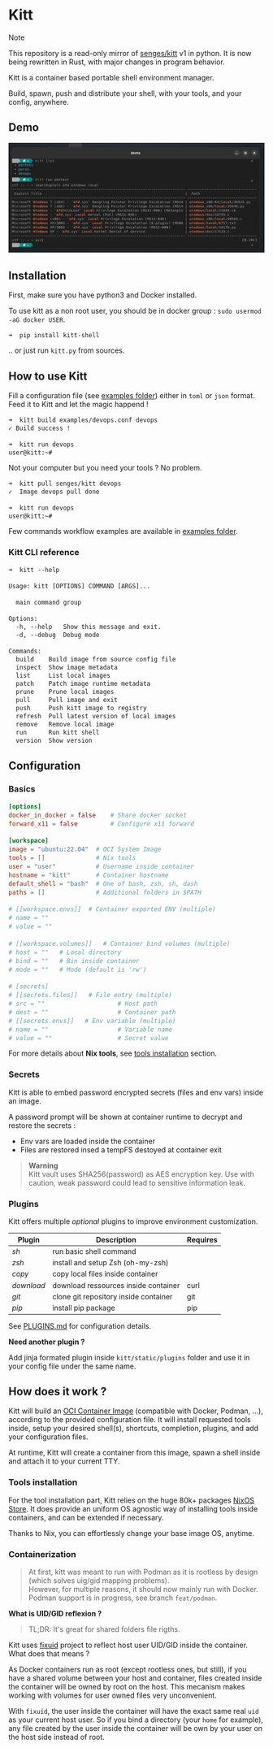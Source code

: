 # Kitt

> [!NOTE]  
> This repository is a read-only mirror of [senges/kitt](https://github.com/senges/kitt) v1 in python.
> It is now being rewritten in Rust, with major changes in program behavior.

Kitt is a container based portable shell environment manager.

Build, spawn, push and distribute your shell, with your tools, and your config, anywhere.

## Demo

![](./docs/static/example01.png)

## Installation

First, make sure you have python3 and Docker installed.

To use kitt as a non root user, you should be in docker group : `sudo usermod -aG docker USER`.

```
➜  pip install kitt-shell
```

.. or just run `kitt.py` from sources.

> 

## How to use Kitt

Fill a configuration file (see [examples folder](./examples)) either in `toml` or `json` format. 
Feed it to Kitt and let the magic happend !

```
➜  kitt build examples/devops.conf devops
✓ Build success !

➜  kitt run devops
user@kitt:~# 
```

Not your computer but you need your tools ? No problem.

```
➜  kitt pull senges/kitt devops
✓  Image devops pull done

➜  kitt run devops
user@kitt:~# 
```

Few commands workflow examples are available in [examples folder](./examples/commands.md).

### Kitt CLI reference

```
➜  kitt --help

Usage: kitt [OPTIONS] COMMAND [ARGS]...

  main command group

Options:
  -h, --help   Show this message and exit.
  -d, --debug  Debug mode

Commands:
  build    Build image from source config file
  inspect  Show image metadata
  list     List local images
  patch    Patch image runtime metadata
  prune    Prune local images
  pull     Pull image and exit
  push     Push kitt image to registry
  refresh  Pull latest version of local images
  remove   Remove local image
  run      Run kitt shell
  version  Show version
```

## Configuration
### Basics

```toml
[options]
docker_in_docker = false    # Share docker socket
forward_x11 = false         # Configure x11 forward

[workspace]
image = "ubuntu:22.04"  # OCI System Image
tools = []              # Nix tools
user = "user"           # Username inside container
hostname = "kitt"       # Container hostname
default_shell = "bash"  # One of bash, zsh, sh, dash
paths = []              # Additional folders in $PATH

# [[workspace.envs]]  # Container exported ENV (multiple)
# name = ""
# value = ""

# [[workspace.volumes]]   # Container bind volumes (multiple)
# host = ""   # Local directory
# bind = ""   # Bin inside container
# mode = ""   # Mode (default is 'rw')

# [secrets]
# [[secrets.files]]   # File entry (multiple)
# src = ""                    # Host path
# dest = ""                   # Container path
# [[secrets.envs]]   # Env variable (multiple)
# name = ""                   # Variable name
# value = ""                  # Secret value
```

For more details about **Nix tools**, see [tools installation](#Tools-installation) section.

### Secrets

Kitt is able to embed password encrypted secrets (files and env vars) inside an image.

A password prompt will be shown at container runtime to decrypt and restore the secrets :
* Env vars are loaded inside the container
* Files are restored insed a tempFS destoyed at container exit

> **Warning**  
> Kitt vault uses SHA256(password) as AES encryption key.
> Use with caution, weak password could lead to sensitive information leak.

### Plugins

Kitt offers multiple _optional_ plugins to improve environment customization.

| Plugin     | Description                           | Requires |
|------------|---------------------------------------|----------|
| _sh_       | run basic shell command               |          |
| _zsh_      | install and setup Zsh (oh-my-zsh)     |          |
| _copy_     | copy local files inside container     |          |
| _download_ | download ressources inside container  | curl     |
| _git_      | clone git repository inside container | git      |
| _pip_      | install pip package                   | pip      |

See [PLUGINS.md](./PLUGINS.md) for configuration details.

**Need another plugin ?**

Add jinja formated plugin inside `kitt/static/plugins` folder and use it in your config file under the same name.

## How does it work ?

Kitt will build an [OCI Container Image](https://github.com/opencontainers/image-spec) (compatible with Docker, Podman, ...), according to the provided configuration file. It will install requested tools inside, setup your desired shell(s), shortcuts, completion, plugins, and add your configuration files.

At runtime, Kitt will create a container from this image, spawn a shell inside and attach it to your current TTY. 

### Tools installation

For the tool installation part, Kitt relies on the huge 80k+ packages [NixOS Store](https://search.nixos.org). 
It does provide an uniform OS agnostic way of installing tools inside containers, and can be extended if necessary.

Thanks to Nix, you can effortlessly change your base image OS, anytime.

### Containerization

> At first, kitt was meant to run with Podman as it is rootless by design (which solves uig/gid mapping problems).  
> However, for multiple reasons, it should now mainly run with Docker.
> Podman support is in progress, see branch `feat/podman`.

**What is UID/GID reflexion ?**

> TL;DR: It's great for shared folders file rigths.

Kitt uses [fixuid](https://github.com/boxboat/fixuid) project to reflect host user UID/GID inside the container. What does that means ?

As Docker containers run as root (except rootless ones, but still), if you have a shared volume
between your host and container, files created inside the container will be owned by root on the host. This mecanism makes working with volumes for user owned files very unconvenient.

With `fixuid`, the user inside the container will have the exact same real `uid` as your current host user. So if you bind a directory (your `home` for example), any file created by the user inside the container will be own by your user on the host side instead of root.
